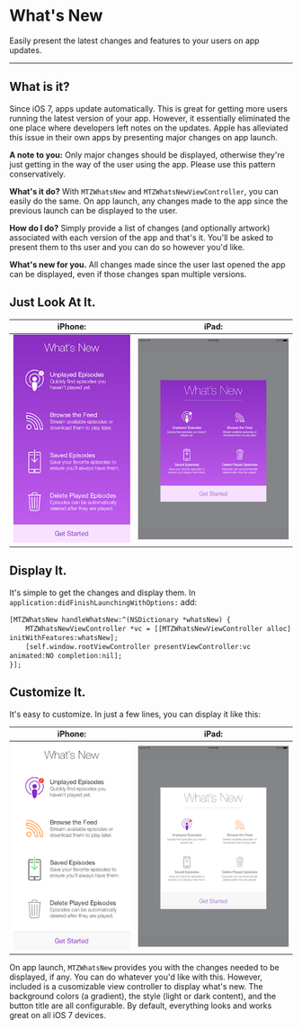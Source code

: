 # What's New

Easily present the latest changes and features to your users on app updates.

----

## What is it?

Since iOS 7, apps update automatically. This is great for getting more users running the latest version of your app. However, it essentially eliminated the one place where developers left notes on the updates. Apple has alleviated this issue in their own apps by presenting major changes on app launch.

**A note to you:**
Only major changes should be displayed, otherwise they're just getting in the way of the user using the app. Please use this pattern conservatively.

**What's it do?** 
With `MTZWhatsNew` and `MTZWhatsNewViewController`, you can easily do the same. On app launch, any changes made to the app since the previous launch can be displayed to the user.

**How do I do?**
Simply provide a list of changes (and optionally artwork) associated with each version of the app and that's it. You'll be asked to present them to ths user and you can do so however you'd like.

**What's new for you.**
All changes made since the user last opened the app can be displayed, even if those changes span multiple versions.


## Just Look At It.

iPhone:  | iPad:
-------- | --------
![Screenshot on iPhone](Screenshots/SS-iPhone~thumb.png "Presenting what's new on an iPhone app") | ![Screenshot on iPad](Screenshots/SS-iPad~thumb.png "Presenting what's new on an iPad app")


## Display It.

It's simple to get the changes and display them. In `application:didFinishLaunchingWithOptions:` add:

```objc
[MTZWhatsNew handleWhatsNew:^(NSDictionary *whatsNew) {
	MTZWhatsNewViewController *vc = [[MTZWhatsNewViewController alloc] initWithFeatures:whatsNew];
	[self.window.rootViewController presentViewController:vc animated:NO completion:nil];
}];
```


## Customize It.

It's easy to customize. In just a few lines, you can display it like this:

iPhone:  | iPad:
-------- | --------
![Screenshot on iPhone](Screenshots/SS2-iPhone~thumb.png "Presenting what's new on an iPhone app") | ![Screenshot on iPad](Screenshots/SS2-iPad~thumb.png "Presenting what's new on an iPad app")

On app launch, ```MTZWhatsNew``` provides you with the changes needed to be displayed, if any. You can do whatever you'd like with this. However, included is a cusomizable view controller to display what's new. The background colors (a gradient), the style (light or dark content), and the button title are all configurable. By default, everything looks and works great on all iOS 7 devices.
